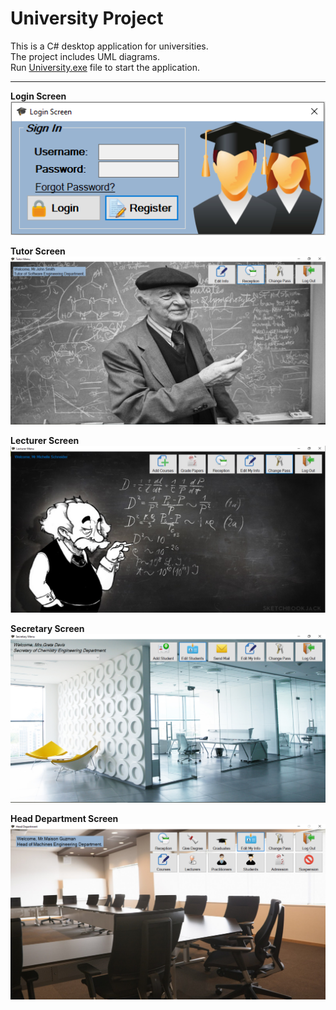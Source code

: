 # University Project
This is a C# desktop application for universities. <br />
The project includes UML diagrams. <br />
Run <a id="raw-url" href="https://raw.githubusercontent.com/dimakol/University-Project/master/University.exe">University.exe</a> file to start the application.

<hr />

**Login Screen** <br />
![image](/screenshots/Login.png?raw=true "Login")

**Tutor Screen** <br />
![image](/screenshots/Tutor/Menu.png?raw=true "Tutor")

**Lecturer Screen** <br />
![image](/screenshots/Lecturer/Menu.PNG?raw=true "Lecturer")

**Secretary Screen** <br />
![image](/screenshots/Secretary/Menu.PNG?raw=true "Secretary")

**Head Department Screen** <br />
![image](/screenshots/Head_Department/Menu.PNG?raw=true "Head Department")


